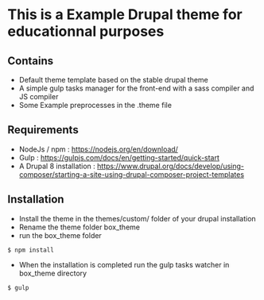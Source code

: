 # This is a Example Drupal theme for educationnal purposes

## Contains

* Default theme template based on the stable drupal theme
* A simple gulp tasks manager for the front-end with a sass compiler and JS compiler
* Some Example preprocesses in the .theme file

## Requirements

* NodeJs / npm : https://nodejs.org/en/download/
* Gulp : https://gulpjs.com/docs/en/getting-started/quick-start
* A Drupal 8 installation : 
https://www.drupal.org/docs/develop/using-composer/starting-a-site-using-drupal-composer-project-templates

## Installation

* Install the theme in the themes/custom/ folder of your drupal installation
* Rename the theme folder box_theme
* run the box_theme folder
```console
$ npm install
```
* When the installation is completed run the gulp tasks watcher in box_theme directory
```console
$ gulp
```